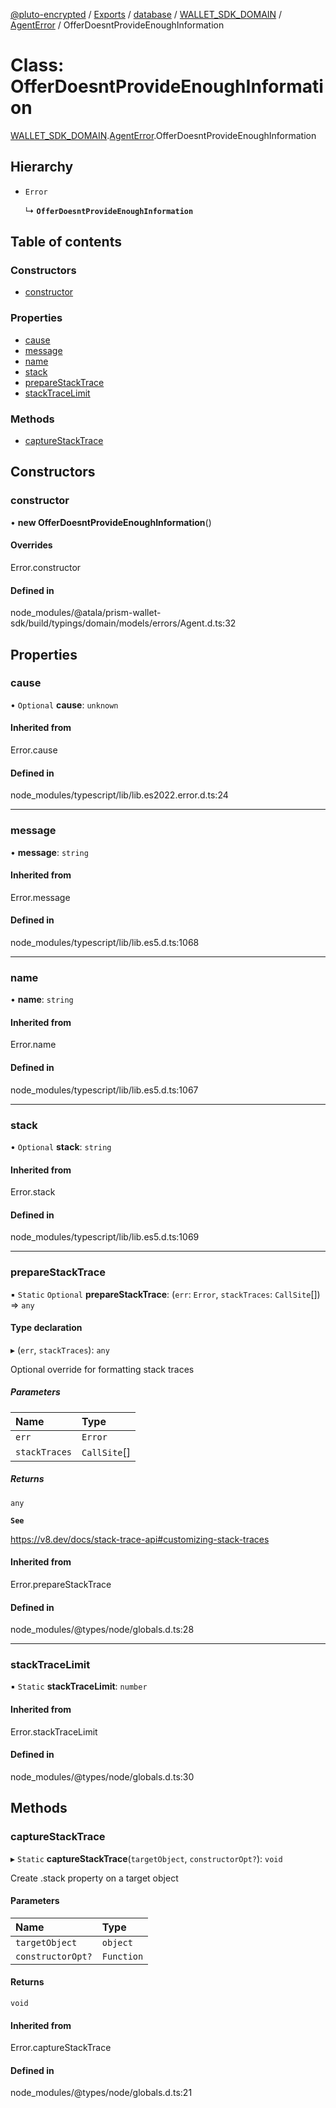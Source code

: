 [@pluto-encrypted](../README.md) / [Exports](../modules.md) / [database](../modules/database-1.md) / [WALLET\_SDK\_DOMAIN](../modules/database-1.WALLET_SDK_DOMAIN.md) / [AgentError](../modules/database-1.WALLET_SDK_DOMAIN.AgentError.md) / OfferDoesntProvideEnoughInformation

# Class: OfferDoesntProvideEnoughInformation

[WALLET\_SDK\_DOMAIN](../modules/database-1.WALLET_SDK_DOMAIN.md).[AgentError](../modules/database-1.WALLET_SDK_DOMAIN.AgentError.md).OfferDoesntProvideEnoughInformation

## Hierarchy

- `Error`

  ↳ **`OfferDoesntProvideEnoughInformation`**

## Table of contents

### Constructors

- [constructor](database-1.WALLET_SDK_DOMAIN.AgentError.OfferDoesntProvideEnoughInformation.md#constructor)

### Properties

- [cause](database-1.WALLET_SDK_DOMAIN.AgentError.OfferDoesntProvideEnoughInformation.md#cause)
- [message](database-1.WALLET_SDK_DOMAIN.AgentError.OfferDoesntProvideEnoughInformation.md#message)
- [name](database-1.WALLET_SDK_DOMAIN.AgentError.OfferDoesntProvideEnoughInformation.md#name)
- [stack](database-1.WALLET_SDK_DOMAIN.AgentError.OfferDoesntProvideEnoughInformation.md#stack)
- [prepareStackTrace](database-1.WALLET_SDK_DOMAIN.AgentError.OfferDoesntProvideEnoughInformation.md#preparestacktrace)
- [stackTraceLimit](database-1.WALLET_SDK_DOMAIN.AgentError.OfferDoesntProvideEnoughInformation.md#stacktracelimit)

### Methods

- [captureStackTrace](database-1.WALLET_SDK_DOMAIN.AgentError.OfferDoesntProvideEnoughInformation.md#capturestacktrace)

## Constructors

### constructor

• **new OfferDoesntProvideEnoughInformation**()

#### Overrides

Error.constructor

#### Defined in

node_modules/@atala/prism-wallet-sdk/build/typings/domain/models/errors/Agent.d.ts:32

## Properties

### cause

• `Optional` **cause**: `unknown`

#### Inherited from

Error.cause

#### Defined in

node_modules/typescript/lib/lib.es2022.error.d.ts:24

___

### message

• **message**: `string`

#### Inherited from

Error.message

#### Defined in

node_modules/typescript/lib/lib.es5.d.ts:1068

___

### name

• **name**: `string`

#### Inherited from

Error.name

#### Defined in

node_modules/typescript/lib/lib.es5.d.ts:1067

___

### stack

• `Optional` **stack**: `string`

#### Inherited from

Error.stack

#### Defined in

node_modules/typescript/lib/lib.es5.d.ts:1069

___

### prepareStackTrace

▪ `Static` `Optional` **prepareStackTrace**: (`err`: `Error`, `stackTraces`: `CallSite`[]) => `any`

#### Type declaration

▸ (`err`, `stackTraces`): `any`

Optional override for formatting stack traces

##### Parameters

| Name | Type |
| :------ | :------ |
| `err` | `Error` |
| `stackTraces` | `CallSite`[] |

##### Returns

`any`

**`See`**

https://v8.dev/docs/stack-trace-api#customizing-stack-traces

#### Inherited from

Error.prepareStackTrace

#### Defined in

node_modules/@types/node/globals.d.ts:28

___

### stackTraceLimit

▪ `Static` **stackTraceLimit**: `number`

#### Inherited from

Error.stackTraceLimit

#### Defined in

node_modules/@types/node/globals.d.ts:30

## Methods

### captureStackTrace

▸ `Static` **captureStackTrace**(`targetObject`, `constructorOpt?`): `void`

Create .stack property on a target object

#### Parameters

| Name | Type |
| :------ | :------ |
| `targetObject` | `object` |
| `constructorOpt?` | `Function` |

#### Returns

`void`

#### Inherited from

Error.captureStackTrace

#### Defined in

node_modules/@types/node/globals.d.ts:21
